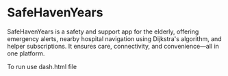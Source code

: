 # SafeHavenYears
SafeHavenYears is a safety and support app for the elderly, offering emergency alerts, nearby hospital navigation using Dijkstra's algorithm, and helper subscriptions. It ensures care, connectivity, and convenience—all in one platform.

To run use dash.html file

